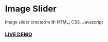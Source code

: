 # Image Slider

Image slider created with HTML, CSS, Javascript

### [LIVE DEMO](https://gokhanturgut.github.io/image-slider/)
